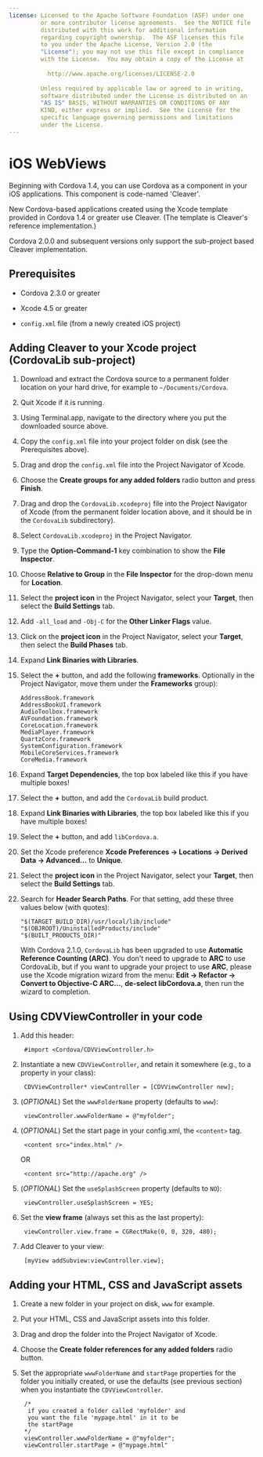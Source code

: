 ```yaml
---
license: Licensed to the Apache Software Foundation (ASF) under one
         or more contributor license agreements.  See the NOTICE file
         distributed with this work for additional information
         regarding copyright ownership.  The ASF licenses this file
         to you under the Apache License, Version 2.0 (the
         "License"); you may not use this file except in compliance
         with the License.  You may obtain a copy of the License at
         
           http://www.apache.org/licenses/LICENSE-2.0
         
         Unless required by applicable law or agreed to in writing,
         software distributed under the License is distributed on an
         "AS IS" BASIS, WITHOUT WARRANTIES OR CONDITIONS OF ANY
         KIND, either express or implied.  See the License for the
         specific language governing permissions and limitations
         under the License.
---
```


# iOS WebViews

Beginning with Cordova 1.4, you can use Cordova as a component in your
iOS applications. This component is code-named 'Cleaver'.

New Cordova-based applications created using the Xcode template
provided in Cordova 1.4 or greater use Cleaver. (The template is
Cleaver's reference implementation.)

Cordova 2.0.0 and subsequent versions only support the sub-project
based Cleaver implementation.

## Prerequisites

* Cordova 2.3.0 or greater

* Xcode 4.5 or greater

* `config.xml` file (from a newly created iOS project)

## Adding Cleaver to your Xcode project (CordovaLib sub-project)

1. Download and extract the Cordova source to a permanent folder location on your hard drive, for example to `~/Documents/Cordova`.

2. Quit Xcode if it is running.

3. Using Terminal.app, navigate to the directory where you put the downloaded source above.

4. Copy the `config.xml` file into your project folder on disk (see the Prerequisites above).

5. Drag and drop the `config.xml` file into the Project Navigator of Xcode.

6. Choose the __Create groups for any added folders__ radio button and press __Finish__.

7. Drag and drop the `CordovaLib.xcodeproj` file into the Project Navigator of Xcode (from the permanent folder location above, and it should be in the `CordovaLib` subdirectory).

8. Select `CordovaLib.xcodeproj` in the Project Navigator.

9. Type the __Option-Command-1__ key combination to show the __File Inspector__.

10. Choose __Relative to Group__ in the __File Inspector__ for the drop-down menu for __Location__.

11. Select the __project icon__ in the Project Navigator, select your __Target__, then select the __Build Settings__ tab.

12. Add `-all_load` and `-Obj-C` for the __Other Linker Flags__ value.

13. Click on the __project icon__ in the Project Navigator, select your __Target__, then select the __Build Phases__ tab.

14. Expand __Link Binaries with Libraries__.

15. Select the __+__ button, and add the following __frameworks__. Optionally in the Project Navigator, move them under the __Frameworks__ group):

        AddressBook.framework
        AddressBookUI.framework
        AudioToolbox.framework
        AVFoundation.framework
        CoreLocation.framework
        MediaPlayer.framework
        QuartzCore.framework
        SystemConfiguration.framework
        MobileCoreServices.framework
        CoreMedia.framework

16. Expand **Target Dependencies**, the top box labeled like this if you have multiple boxes!

17. Select the **+** button, and add the `CordovaLib` build product.

18. Expand **Link Binaries with Libraries**, the top box labeled like
    this if you have multiple boxes!

19. Select the **+** button, and add `libCordova.a`.

20. Set the Xcode preference **Xcode Preferences &rarr; Locations &rarr; Derived Data &rarr; Advanced...** to **Unique**.

21. Select the **project icon** in the Project Navigator, select your **Target**, then select the **Build Settings** tab.

22. Search for **Header Search Paths**. For that setting, add these three values below (with quotes):

        "$(TARGET_BUILD_DIR)/usr/local/lib/include"        
        "$(OBJROOT)/UninstalledProducts/include"
        "$(BUILT_PRODUCTS_DIR)"

    With Cordova 2.1.0, `CordovaLib` has been upgraded to use **Automatic Reference Counting (ARC)**. You don't need to upgrade to **ARC** to use CordovaLib, but if you want to upgrade your project to use **ARC**, please use the Xcode migration wizard from the menu: **Edit &rarr; Refactor &rarr; Convert to Objective-C ARC...**, **de-select libCordova.a**, then run the wizard to completion.

## Using CDVViewController in your code

1. Add this header:

        #import <Cordova/CDVViewController.h>

2. Instantiate a new `CDVViewController`, and retain it somewhere (e.g., to a property in your class):

        CDVViewController* viewController = [CDVViewController new];

3. (_OPTIONAL_) Set the `wwwFolderName` property (defaults to `www`):

        viewController.wwwFolderName = @"myfolder";

4. (_OPTIONAL_) Set the start page in your config.xml, the `<content>` tag.

        <content src="index.html" />

    OR

        <content src="http://apache.org" />

5. (_OPTIONAL_) Set the `useSplashScreen` property (defaults to `NO`):

        viewController.useSplashScreen = YES;

6. Set the **view frame** (always set this as the last property):

        viewController.view.frame = CGRectMake(0, 0, 320, 480);

7. Add Cleaver to your view:

        [myView addSubview:viewController.view];

## Adding your HTML, CSS and JavaScript assets

1. Create a new folder in your project on disk, `www` for example.

2. Put your HTML, CSS and JavaScript assets into this folder.

3. Drag and drop the folder into the Project Navigator of Xcode.

4. Choose the __Create folder references for any added folders__ radio button.

5. Set the appropriate `wwwFolderName` and `startPage` properties for the folder you initially created, or use the defaults (see previous section) when you instantiate the `CDVViewController`.

        /*
         if you created a folder called 'myfolder' and
         you want the file 'mypage.html' in it to be
         the startPage
        */
        viewController.wwwFolderName = @"myfolder";
        viewController.startPage = @"mypage.html"

